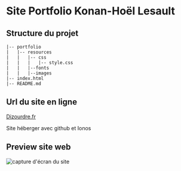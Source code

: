 # Site Portfolio Konan-Hoël Lesault




## Structure du projet

``` /portfolio
|-- portfolio
|   |-- resources
|   |   |-- css
|   |   |   |-- style.css
|   |   |--fonts
|   |   |--images
|-- index.html
|-- README.md

```

## Url du site en ligne 


[Dizourdre.fr](https://dizourdre.fr)

Site héberger avec github et Ionos

## Preview site web 

![capture d'écran du site](https://cdn.discordapp.com/attachments/654339907757670444/1185900571211862146/image.png?ex=65914af9&is=657ed5f9&hm=ddcb0984db15ab7a9a2ebd4b54327232aeb67941b2192f2767d574128c013715&)

